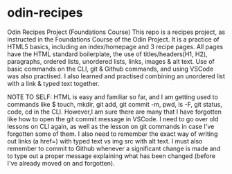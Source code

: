 # odin-recipes
Odin Recipes Project (Foundations Course)
This repo is a recipes project, as instructed in the Foundations Course of the Odin Project.
It is a practice of HTML5 basics, including an index/homepage and 3 recipe pages. All pages
have the HTML standard boilerplate, the use of titles/headers(H1, H2), paragraphs, ordered
lists, unordered lists, links, images & alt text. Use of basic commands on the CLI, git & Github commands, and using VSCode was also practised. I also learned and practised combining an unordered list with a link & typed text together.

NOTE TO SELF: HTML is easy and familiar so far, and I am getting used to commands like $ touch, mkdir, git add, git commit -m, pwd, ls -F, git status, code, cd in the CLI. However,I am sure there are many that I have forgotten like how to open the git commit message in VSCode. I need to go over old lessons on CLI again, as well as the lesson on git commands in case I've forgotten some of them. I also need to remember the exact way of writing out links (a href=) with typed text vs img src with alt text. I must also remember to commit to Github whenever a significant change is made and to type out a proper message explaining what has been changed (before I've already moved on and forgotten).